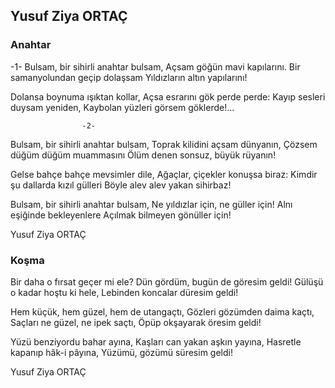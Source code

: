 ## Yusuf Ziya ORTAÇ

### Anahtar

-1-
Bulsam, bir sihirli anahtar bulsam,
Açsam göğün mavi kapılarını.
Bir samanyolundan geçip dolaşsam 
Yıldızların altın yapılarını!

Dolansa boynuma ışıktan kollar,
Açsa esrarını gök perde perde:
Kayıp sesleri duysam yeniden,
Kaybolan yüzleri görsem göklerde!...


                    -2-
Bulsam, bir sihirli anahtar bulsam,
Toprak kilidini açsam dünyanın,
Çözsem düğüm düğüm muammasını
Ölüm denen sonsuz, büyük rüyanın!

Gelse bahçe bahçe mevsimler dile,
Ağaçlar, çiçekler konuşsa biraz:
Kimdir şu dallarda kızıl gülleri
Böyle alev alev yakan sihirbaz!

Bulsam, bir sihirli anahtar bulsam,
Ne yıldızlar için, ne güller için!
Alnı eşiğinde bekleyenlere
Açılmak bilmeyen gönüller için!

Yusuf Ziya ORTAÇ

### Koşma

Bir daha o fırsat geçer mi ele?
Dün gördüm, bugün de göresim geldi!
Gülüşü o kadar hoştu ki hele,
Lebinden koncalar düresim geldi!

Hem küçük, hem güzel, hem de utangaçtı,
Gözleri gözümden daima kaçtı,
Saçları ne güzel, ne ipek saçtı,
Öpüp okşayarak öresim geldi!

Yüzü benziyordu bahar ayına,
Kaşları can yakan aşkın yayına,
Hasretle kapanıp hâk-i pâyına,
Yüzümü, gözümü süresim geldi!

Yusuf Ziya ORTAÇ